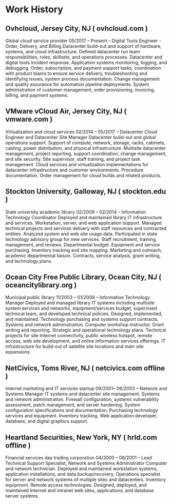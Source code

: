 <h1>Work History</h1>

## Ovhcloud, Jersey City, NJ  (  ovhcloud.com )
Global cloud service provider
05/2017 – Present – Digital Tools Engineer - Order, Delivery, and Billing
Datacenter build-out and support of hardware, systems, and cloud infrastructure. Defined datacenter run team responsibilities, roles, skillsets, and operations processes. Datacenter and digital tools incident response. Application systems monitoring, logging, and debugging. Order, subscription, and payment support tasks, coordination with product teams to ensure service delivery, troubleshooting and identifying issues, system process documentation. Change management and quality assurance for automation pipeline deployments. System administration of customer management, order provisioning, invoicing, billing, and payment systems.

## VMware vCloud Air, Jersey City, NJ  ( vmware.com )
Virtualization and cloud services
02/2014 – 05/2017 – Datacenter Cloud Engineer and Datacenter Site Manager
Datacenter build-out and global operations support. Support of compute, network, storage, racks, cabinets, cabling, power distribution, and physical infrastructure. Multisite datacenter management, project reporting, support coordination, change management, and site security. Site supervisor, staff training, and project task management. Cloud services and virtualization implementations for datacenter infrastructure and customer environments. Procedure documentation. Order management for cloud builds and related products.

## Stockton University, Galloway, NJ  ( stockton.edu )
State university academic library
02/2009 – 02/2014 – Information Technology Coordinator
Deployed and maintained library IT infrastructure and services. Workstation, server, and web application support. Managed technical projects and services delivery with staff resources and contracted entities. Analyzed system and web site usage data. Participated in state technology advisory group for new services. Staff recruitment, training, management, and reviews. Departmental budget. Equipment and service purchasing. Inventory tracking and site mapping. Marketing and outreach, academic departmental liaison. Contracts, service analysis, grant writing, and technology plans.

## Ocean City Free Public Library, Ocean City, NJ  ( oceancitylibrary.org )
Municipal public library
11/2003 – 01/2009 – Information Technology Manager
Deployed and managed library IT systems including multisite system services and networks, equipment/services budget, supervised technical team, and developed technical policies. Designed, implemented, and maintained. Technology purchasing and systems support contracts. Systems and network administration. Computer workshop instructor. Grant writing and reporting. Strategic and operational technology plans. Technical projects for site Internet connectivity, public wireless hotspot, remote access, web site development, and online information services offerings. IT infrastructure for build-out of satellite site locations and main site expansions.

## NetCivics, Toms River, NJ  ( netcivics.com offline )
Internet marketing and IT services startup
09/2001– 06/2003 – Network and Systems Manager
IT systems and datacenter site management. Systems and network administration. Firewall configuration, systems vulnerability assessment, patch management, and server hardening. System configuration specifications and documentation. Purchasing technology services and equipment. Inventory tracking. Web application developer, database, and digital graphics support.

## Heartland Securities, New York, NY ( hrld.com offline )
Financial services day trading corporation
04/2000 – 08/2001 – Lead Technical Support Specialist, Network and Systems Administrator
Computer and network technician. Deployed and maintained workstation systems, application installations, and data backup/recovery. Operations specialist for server and network systems of multiple sites and datacenters. Inventory equipment. Remote access technologies. Designed, deployed, and maintained Internet and intranet web sites, applications, and database server systems.
